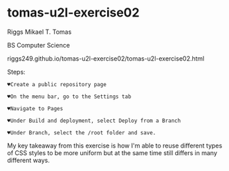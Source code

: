 # tomas-u2l-exercise02

 Riggs Mikael T. Tomas

 BS Computer Science

 riggs249.github.io/tomas-u2l-exercise02/tomas-u2l-exercise02.html

Steps:
    
    ♥Create a public repository page
    
    ♥On the menu bar, go to the Settings tab
    
    ♥Navigate to Pages
    
    ♥Under Build and deployment, select Deploy from a Branch
    
    ♥Under Branch, select the /root folder and save.
    
 My key takeaway from this exercise is how I'm able to reuse different types of CSS styles to be more uniform but at the same time still differs in many different ways.
